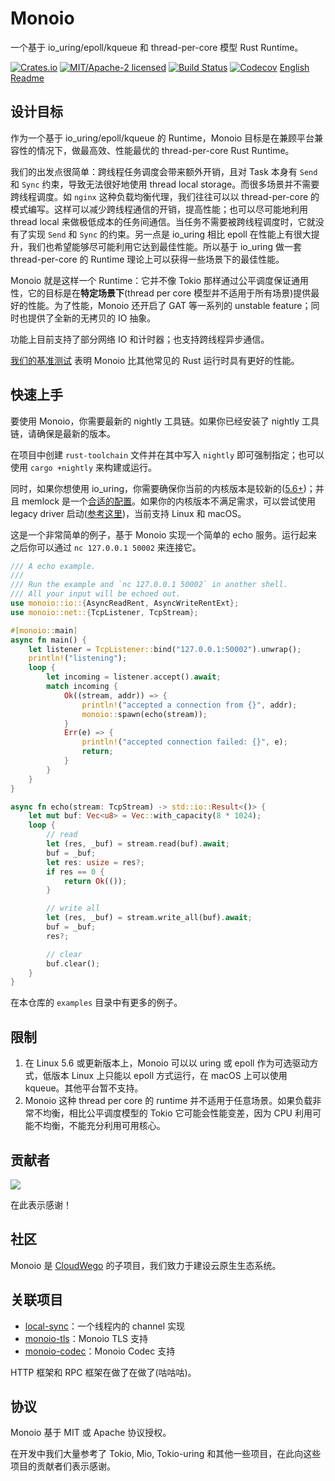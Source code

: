 # Monoio
一个基于 io_uring/epoll/kqueue 和 thread-per-core 模型 Rust Runtime。

[![Crates.io][crates-badge]][crates-url]
[![MIT/Apache-2 licensed][license-badge]][license-url]
[![Build Status][actions-badge]][actions-url]
[![Codecov][codecov-badge]][codecov-url]
[English Readme][en-readme-url]

[crates-badge]: https://img.shields.io/crates/v/monoio.svg
[crates-url]: https://crates.io/crates/monoio
[license-badge]: https://img.shields.io/crates/l/monoio.svg
[license-url]: LICENSE-MIT
[actions-badge]: https://github.com/bytedance/monoio/actions/workflows/ci.yml/badge.svg
[actions-url]: https://github.com/bytedance/monoio/actions
[codecov-badge]: https://codecov.io/gh/bytedance/monoio/branch/master/graph/badge.svg?token=3MSAMJ6X3E
[codecov-url]: https://codecov.io/gh/bytedance/monoio
[en-readme-url]: README.md

## 设计目标
作为一个基于 io_uring/epoll/kqueue 的 Runtime，Monoio 目标是在兼顾平台兼容性的情况下，做最高效、性能最优的 thread-per-core Rust Runtime。

我们的出发点很简单：跨线程任务调度会带来额外开销，且对 Task 本身有 `Send` 和 `Sync` 约束，导致无法很好地使用 thread local storage。而很多场景并不需要跨线程调度。如 `nginx` 这种负载均衡代理，我们往往可以以 thread-per-core 的模式编写。这样可以减少跨线程通信的开销，提高性能；也可以尽可能地利用 thread local 来做极低成本的任务间通信。当任务不需要被跨线程调度时，它就没有了实现 `Send` 和 `Sync` 的约束。另一点是 io_uring 相比 epoll 在性能上有很大提升，我们也希望能够尽可能利用它达到最佳性能。所以基于 io_uring 做一套 thread-per-core 的 Runtime 理论上可以获得一些场景下的最佳性能。

Monoio 就是这样一个 Runtime：它并不像 Tokio 那样通过公平调度保证通用性，它的目标是在**特定场景下**(thread per core 模型并不适用于所有场景)提供最好的性能。为了性能，Monoio 还开启了 GAT 等一系列的 unstable feature；同时也提供了全新的无拷贝的 IO 抽象。

功能上目前支持了部分网络 IO 和计时器；也支持跨线程异步通信。

[我们的基准测试](docs/zh/benchmark.md) 表明 Monoio 比其他常见的 Rust 运行时具有更好的性能。

## 快速上手
要使用 Monoio，你需要最新的 nightly 工具链。如果你已经安装了 nightly 工具链，请确保是最新的版本。

在项目中创建 `rust-toolchain` 文件并在其中写入 `nightly` 即可强制指定；也可以使用 `cargo +nightly` 来构建或运行。

同时，如果你想使用 io_uring，你需要确保你当前的内核版本是较新的([5.6+](docs/zh/platform-support.md))；并且 memlock 是一个[合适的配置](docs/zh/memlock.md)。如果你的内核版本不满足需求，可以尝试使用 legacy driver 启动([参考这里](/docs/zh/use-legacy-driver.md))，当前支持 Linux 和 macOS。

这是一个非常简单的例子，基于 Monoio 实现一个简单的 echo 服务。运行起来之后你可以通过 `nc 127.0.0.1 50002` 来连接它。

```rust
/// A echo example.
///
/// Run the example and `nc 127.0.0.1 50002` in another shell.
/// All your input will be echoed out.
use monoio::io::{AsyncReadRent, AsyncWriteRentExt};
use monoio::net::{TcpListener, TcpStream};

#[monoio::main]
async fn main() {
    let listener = TcpListener::bind("127.0.0.1:50002").unwrap();
    println!("listening");
    loop {
        let incoming = listener.accept().await;
        match incoming {
            Ok((stream, addr)) => {
                println!("accepted a connection from {}", addr);
                monoio::spawn(echo(stream));
            }
            Err(e) => {
                println!("accepted connection failed: {}", e);
                return;
            }
        }
    }
}

async fn echo(stream: TcpStream) -> std::io::Result<()> {
    let mut buf: Vec<u8> = Vec::with_capacity(8 * 1024);
    loop {
        // read
        let (res, _buf) = stream.read(buf).await;
        buf = _buf;
        let res: usize = res?;
        if res == 0 {
            return Ok(());
        }

        // write all
        let (res, _buf) = stream.write_all(buf).await;
        buf = _buf;
        res?;

        // clear
        buf.clear();
    }
}
```

在本仓库的 `examples` 目录中有更多的例子。

## 限制
1. 在 Linux 5.6 或更新版本上，Monoio 可以以 uring 或 epoll 作为可选驱动方式，低版本 Linux 上只能以 epoll 方式运行，在 macOS 上可以使用 kqueue。其他平台暂不支持。
2. Monoio 这种 thread per core 的 runtime 并不适用于任意场景。如果负载非常不均衡，相比公平调度模型的 Tokio 它可能会性能变差，因为 CPU 利用可能不均衡，不能充分利用可用核心。

## 贡献者
<a href="https://github.com/bytedance/monoio/graphs/contributors"><img src="https://opencollective.com/monoio/contributors.svg?width=890&button=false" /></a>

在此表示感谢！

## 社区
Monoio 是 [CloudWego](https://www.cloudwego.io/) 的子项目，我们致力于建设云原生生态系统。

## 关联项目
- [local-sync](https://github.com/monoio-rs/local-sync)：一个线程内的 channel 实现
- [monoio-tls](https://github.com/monoio-rs/monoio-tls)：Monoio TLS 支持
- [monoio-codec](https://github.com/monoio-rs/monoio-codec)：Monoio Codec 支持

HTTP 框架和 RPC 框架在做了在做了(咕咕咕)。

## 协议
Monoio 基于 MIT 或 Apache 协议授权。

在开发中我们大量参考了 Tokio, Mio, Tokio-uring 和其他一些项目，在此向这些项目的贡献者们表示感谢。
